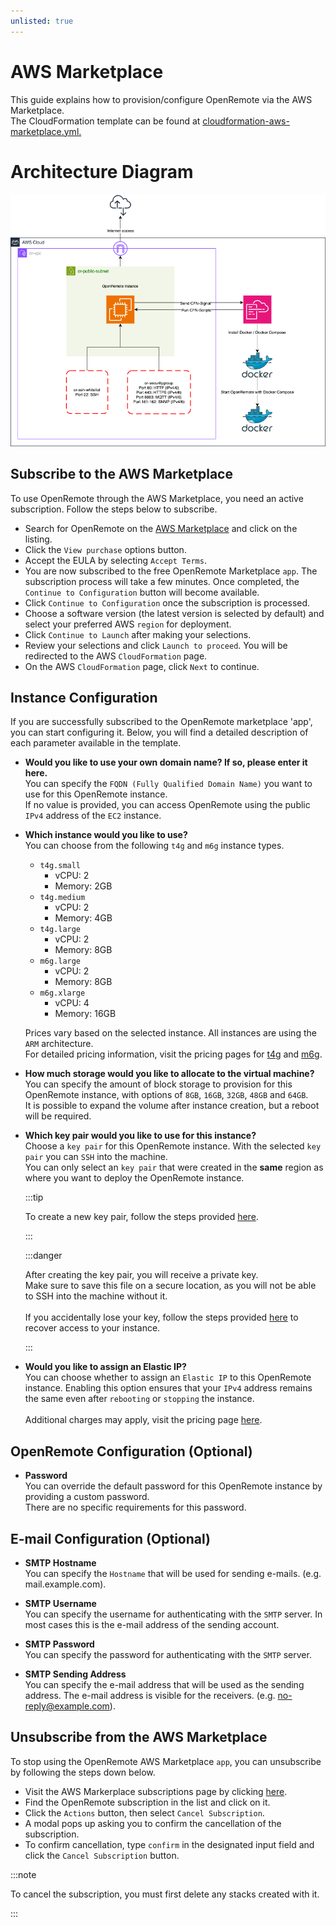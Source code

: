 ```yaml
---
unlisted: true
---
```


# AWS Marketplace

This guide explains how to provision/configure OpenRemote via the AWS Marketplace. <br/>
The CloudFormation template can be found at [cloudformation-aws-marketplace.yml.](https://github.com/openremote/openremote/blob/master/.ci_cd/aws/cloudformation-aws-marketplace.yml)

# Architecture Diagram
![image](img/or-aws-marketplace-architecture.png)

## Subscribe to the AWS Marketplace
To use OpenRemote through the AWS Marketplace, you need an active subscription. Follow the steps below to subscribe.

- Search for OpenRemote on the [AWS Marketplace](https://aws.amazon.com/marketplace/search/results?searchTerms=openremote) and click on the listing.
- Click the `View purchase` options button.
- Accept the EULA by selecting `Accept Terms`.
- You are now subscribed to the free OpenRemote Marketplace `app`. The subscription process will take a few minutes. Once completed, the `Continue to Configuration` button will become available.
- Click `Continue to Configuration` once the subscription is processed.
- Choose a software version (the latest version is selected by default) and select your preferred AWS `region` for deployment.
- Click `Continue to Launch` after making your selections.
- Review your selections and click `Launch to proceed`. You will be redirected to the AWS `CloudFormation` page.
- On the AWS `CloudFormation` page, click `Next` to continue.

## Instance Configuration
If you are successfully subscribed to the OpenRemote marketplace 'app', you can start configuring it. Below, you will find a detailed description of each parameter available in the template.

- **Would you like to use your own domain name? If so, please enter it here.** <br/>
You can specify the `FQDN (Fully Qualified Domain Name)` you want to use for this OpenRemote instance.  
If no value is provided, you can access OpenRemote using the public `IPv4` address of the `EC2` instance.

- **Which instance would you like to use?** <br/>
You can choose from the following `t4g` and `m6g` instance types.
  - `t4g.small`
     - vCPU: 2 
     - Memory: 2GB
  - `t4g.medium` 
     - vCPU: 2 
     - Memory: 4GB
  - `t4g.large` 
     - vCPU: 2 
     - Memory: 8GB
  - `m6g.large` 
     - vCPU: 2 
     - Memory: 8GB
  - `m6g.xlarge` 
     - vCPU: 4 
     - Memory: 16GB
  
   Prices vary based on the selected instance. All instances are using the `ARM` architecture. <br/>
   For detailed pricing information, visit the pricing pages for [t4g](https://aws.amazon.com/ec2/instance-types/t4/) and [m6g](https://aws.amazon.com/ec2/instance-types/m6g/).

- **How much storage would you like to allocate to the virtual machine?** <br/>
You can specify the amount of block storage to provision for this OpenRemote instance, with options of `8GB`, `16GB`, `32GB`, `48GB` and `64GB`. <br/>
It is possible to expand the volume after instance creation, but a reboot will be required.

- **Which key pair would you like to use for this instance?** <br/>
Choose a `key pair` for this OpenRemote instance. With the selected `key pair` you can `SSH` into the machine. <br/>
You can only select an `key pair` that were created in the **same** region as where you want to deploy the OpenRemote instance.

   :::tip
   
   To create a new key pair, follow the steps provided [here](https://docs.aws.amazon.com/AWSEC2/latest/UserGuide/create-key-pairs.html).

   :::

   :::danger

   After creating the key pair, you will receive a private key.  <br/>
   Make sure to save this file on a secure location, as you will not be able to SSH into the machine without it. <br/><br/>
   If you accidentally lose your key, follow the steps provided [here](https://docs.aws.amazon.com/AWSEC2/latest/UserGuide/replacing-key-pair.html) to recover access to your instance.

   :::

- **Would you like to assign an Elastic IP?** <br/>
You can choose whether to assign an `Elastic IP` to this OpenRemote instance. Enabling this option ensures that your `IPv4` address remains the same even after `rebooting` or `stopping` the instance. <br/><br/>
Additional charges may apply, visit the pricing page [here](https://aws.amazon.com/vpc/pricing/).

## OpenRemote Configuration (Optional)

- **Password** <br/>
You can override the default password for this OpenRemote instance by providing a custom password. <br/> There are no specific requirements for this password.

## E-mail Configuration (Optional)

- **SMTP Hostname** <br/>
You can specify the `Hostname` that will be used for sending e-mails. (e.g. mail.example.com).

- **SMTP Username** <br/>
You can specify the username for authenticating with the `SMTP` server. In most cases this is the e-mail address of the sending account.

- **SMTP Password** <br/>
You can specify the password for authenticating with the `SMTP` server.

- **SMTP Sending Address** <br/>
You can specify the e-mail address that will be used as the sending address. The e-mail address is visible for the receivers. (e.g. no-reply@example.com).

## Unsubscribe from the AWS Marketplace
To stop using the OpenRemote AWS Marketplace `app`, you can unsubscribe by following the steps down below.

-  Visit the AWS Markerplace subscriptions page by clicking [here](https://us-east-1.console.aws.amazon.com/marketplace/home#/subscriptions).
-  Find the OpenRemote subscription in the list and click on it.
-  Click the `Actions` button, then select `Cancel Subscription`.
-  A modal pops up asking you to confirm the cancellation of the subscription.
-  To confirm cancellation, type `confirm` in the designated input field and click the `Cancel Subscription` button.

:::note

To cancel the subscription, you must first delete any stacks created with it.

:::